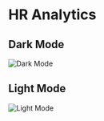 # HR Analytics 

## Dark Mode
![Dark Mode](https://github.com/user-attachments/assets/28ead041-deae-437b-876e-08f512a108f6)

## Light Mode
![Light Mode](https://github.com/user-attachments/assets/d678b1ea-ab61-49e3-a63f-7668eae352cf)



